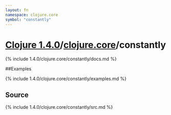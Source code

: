 ```yaml
---
layout: fn
namespace: clojure.core
symbol: "constantly"
---
```


# [Clojure 1.4.0](../../)/[clojure.core](../)/constantly

{% include 1.4.0/clojure.core/constantly/docs.md %}

##Examples

{% include 1.4.0/clojure.core/constantly/examples.md %}
## Source
{% include 1.4.0/clojure.core/constantly/src.md %}

